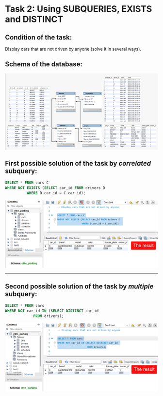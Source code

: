 # Task 2: Using SUBQUERIES, EXISTS and DISTINCT

## Condition of the task:
Display cars that are not driven by anyone (solve it in several ways).

## Schema of the database:
![schema](Sourses/Schema.png) 

## First possible solution of the task by ***correlated*** subquery: 

```SQL
SELECT * FROM cars C
WHERE NOT EXISTS (SELECT car_id FROM drivers D 
		  WHERE D.car_id = C.car_id);
```

![solution 1](Sourses/Task2.1.png)
___

## Second possible solution of the task by ***multiple*** subquery:

```SQL
SELECT * FROM cars
WHERE NOT car_id IN (SELECT DISTINCT car_id 
		     FROM drivers);
```

![solution 2](Sourses/Task2.2.png)
